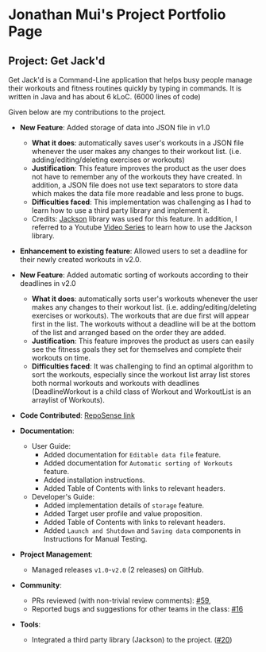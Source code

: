 # Jonathan Mui's Project Portfolio Page

## Project: Get Jack'd

Get Jack'd is a Command-Line application that helps busy people manage their workouts and fitness routines quickly by 
typing in commands. It is written in Java and has about 6 kLoC. (6000 lines of code)

Given below are my contributions to the project.

- **New Feature**: Added storage of data into JSON file in v1.0
    - **What it does**: automatically saves user's workouts in a JSON file whenever the user makes any changes to their
  workout list. (i.e. adding/editing/deleting exercises or workouts)
    - **Justification**: This feature improves the product as the user does not have to remember any of the workouts they 
  have created. In addition, a JSON file does not use text separators to store data which makes the data file more 
  readable and less prone to bugs. 
    - **Difficulties faced**: This implementation was challenging as I had to learn how to use a third party library and
  implement it. 
    - Credits: [Jackson](https://github.com/FasterXML/jackson) library was used for this feature. In addition, I 
  referred to a Youtube [Video Series](https://www.youtube.com/playlist?list=PLAuGQNR28pW4dOc5uytMdzcQ4-TCJFUN4) to 
  learn how to use the Jackson library. 

- **Enhancement to existing feature**: Allowed users to set a deadline for their newly created workouts in v2.0.

- **New Feature**: Added automatic sorting of workouts according to their deadlines in v2.0
    - **What it does**: automatically sorts user's workouts whenever the user makes any changes to their
      workout list. (i.e. adding/editing/deleting exercises or workouts). The workouts that are due first will appear
  first in the list. The workouts without a deadline will be at the bottom of the list and arranged based on the order
  they are added.
    - **Justification**: This feature improves the product as users can easily see the fitness goals they set for
  themselves and complete their workouts on time.
    - **Difficulties faced**: It was challenging to find an optimal algorithm to sort the workouts, especially since 
  the workout list array list stores both normal workouts and workouts with deadlines (DeadlineWorkout is a child class
  of Workout and WorkoutList is an arraylist of Workouts).

- **Code Contributed**: [RepoSense link](https://nus-cs2113-ay2122s1.github.io/tp-dashboard/?search=&sort=groupTitle&sortWithin=title&timeframe=commit&mergegroup=&groupSelect=groupByRepos&breakdown=true&checkedFileTypes=docs~functional-code~test-code~other&since=2021-09-25&tabOpen=true&tabType=authorship&tabAuthor=jonathanmui4&tabRepo=AY2122S1-CS2113T-F12-2%2Ftp%5Bmaster%5D&authorshipIsMergeGroup=false&authorshipFileTypes=docs~functional-code~test-code~other&authorshipIsBinaryFileTypeChecked=false)

- **Documentation**: 
    - User Guide:
      - Added documentation for `Editable data file` feature.
      - Added documentation for `Automatic sorting of Workouts` feature.
      - Added installation instructions.
      - Added Table of Contents with links to relevant headers. 
    - Developer's Guide:
      - Added implementation details of `storage` feature. 
      - Added Target user profile and value proposition.
      - Added Table of Contents with links to relevant headers.
      - Added `Launch and Shutdown` and `Saving data` components in Instructions for Manual Testing.

- **Project Management**:
    - Managed releases `v1.0`-`v2.0` (2 releases) on GitHub.

- **Community**:
    - PRs reviewed (with non-trivial review comments): [#59](https://github.com/AY2122S1-CS2113T-F12-2/tp/pull/59#discussion_r725626678), 
    - Reported bugs and suggestions for other teams in the class: [#16](https://github.com/nus-cs2113-AY2122S1/tp/pull/16#pullrequestreview-792610333)

- **Tools**:
    - Integrated a third party library (Jackson) to the project. ([#20](https://github.com/AY2122S1-CS2113T-F12-2/tp/pull/20))